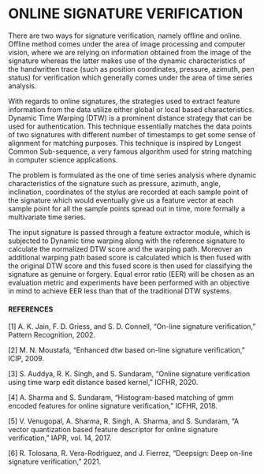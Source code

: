 # ONLINE SIGNATURE VERIFICATION

There are two ways for signature verification, namely offline and online. Offline method comes under the area of image processing and computer
vision, where we are relying on information obtained from the image of the signature whereas the latter makes use of the dynamic characteristics
of the handwritten trace (such as position coordinates, pressure, azimuth, pen status) for verification which generally comes under the area of
time series analysis.

With regards to online signatures, the strategies used to extract feature information from the data utilize either global or local based
characteristics. Dynamic Time Warping (DTW) is a prominent distance strategy that can be used for authentication. This technique essentially
matches the data points of two signatures with different number of timestamps to get some sense of alignment for matching purposes. This
technique is inspired by Longest Common Sub-sequence, a very famous algorithm used for string matching in computer science applications.

The problem is formulated as the one of time series analysis where dynamic characteristics of the signature such as pressure, azimuth, angle,
inclination, coordinates of the stylus are recorded at each sample point of the signature which would eventually give us a feature vector at each
sample point for all the sample points spread out in time, more formally a multivariate time series.

The input signature is passed through a feature extractor module, which is subjected to Dynamic time warping along with the reference signature
to calculate the normalized DTW score and the warping path. Moreover an additional warping path based score is calculated which is then fused
with the original DTW score and this fused score is then used for classifying the signature as genuine or forgery.
Equal error ratio (EER) will be chosen as an evaluation metric and experiments have been performed with an objective in mind to achieve EER
less than that of the traditional DTW systems.

#### REFERENCES
[1] A. K. Jain, F. D. Griess, and S. D. Connell, “On-line signature verification,” Pattern
Recognition, 2002.

[2] M. N. Moustafa, “Enhanced dtw based on-line signature verification,” ICIP, 2009.

[3] S. Auddya, R. K. Singh, and S. Sundaram, “Online signature verification using time
warp edit distance based kernel,” ICFHR, 2020.

[4] A. Sharma and S. Sundaram, “Histogram-based matching of gmm encoded features for
online signature verification,” ICFHR, 2018.

[5] V. Venugopal, A. Sharma, R. Singh, A. Sharma, and S. Sundaram, “A vector quantization based feature descriptor for online signature verification,” IAPR, vol. 14, 2017.

[6] R. Tolosana, R. Vera-Rodriguez, and J. Fierrez, “Deepsign: Deep on-line signature verification,” 2021.
